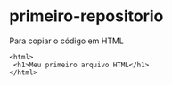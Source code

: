 # primeiro-repositorio

Para copiar o código em HTML
```
<html>
 <h1>Meu primeiro arquivo HTML</h1>
</html>
 ```
